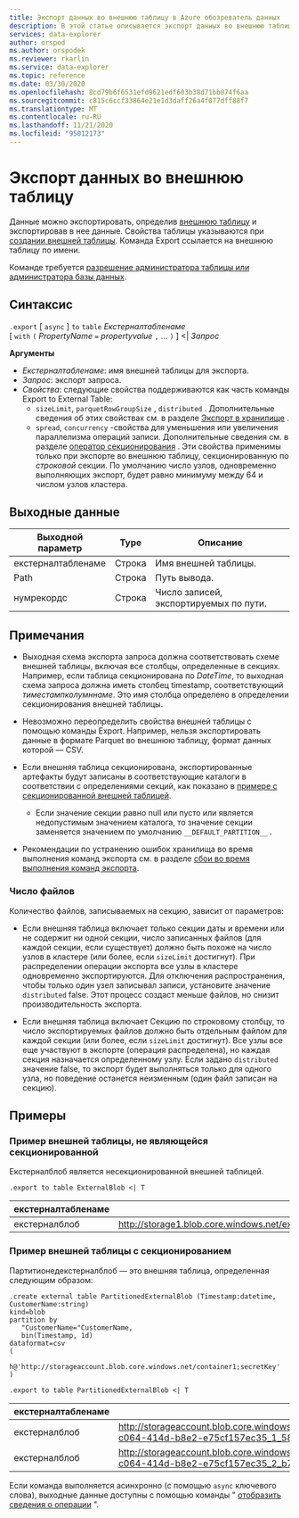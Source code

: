 ```yaml
---
title: Экспорт данных во внешнюю таблицу в Azure обозреватель данных
description: В этой статье описывается экспорт данных во внешнюю таблицу в обозреватель данных Azure.
services: data-explorer
author: orspod
ms.author: orspodek
ms.reviewer: rkarlin
ms.service: data-explorer
ms.topic: reference
ms.date: 03/30/2020
ms.openlocfilehash: 8cd79b6f6531efd9621edf603b38d71bb074f6aa
ms.sourcegitcommit: c815c6ccf33864e21e1d3daff26a4f077dff88f7
ms.translationtype: MT
ms.contentlocale: ru-RU
ms.lasthandoff: 11/21/2020
ms.locfileid: "95012173"
---
```

# <a name="export-data-to-an-external-table"></a>Экспорт данных во внешнюю таблицу

Данные можно экспортировать, определив [внешнюю таблицу](../external-table-commands.md) и экспортировав в нее данные.
Свойства таблицы указываются при [создании внешней таблицы](../external-tables-azurestorage-azuredatalake.md#create-or-alter-external-table).
Команда Export ссылается на внешнюю таблицу по имени.

Команде требуется [разрешение администратора таблицы или администратора базы данных](../access-control/role-based-authorization.md).

## <a name="syntax"></a>Синтаксис

`.export` [ `async` ] `to` `table` *Екстерналтабленаме* <br>
[ `with` `(` *PropertyName* `=` *propertyvalue* `,` ... `)` ] <| *Запрос*

**Аргументы**

* *Екстерналтабленаме*: имя внешней таблицы для экспорта.
* *Запрос*: экспорт запроса.
* *Свойства*: следующие свойства поддерживаются как часть команды Export to External Table: 
    * `sizeLimit`, `parquetRowGroupSize` , `distributed` . Дополнительные сведения об этих свойствах см. в разделе [Экспорт в хранилище](export-data-to-storage.md) .
    * `spread`, `concurrency` -свойства для уменьшения или увеличения параллелизма операций записи. Дополнительные сведения см. в разделе [оператор секционирования](../../query/partitionoperator.md) . Эти свойства применимы только при экспорте во внешнюю таблицу, секционированную по _строковой_ секции. По умолчанию число узлов, одновременно выполняющих экспорт, будет равно минимуму между 64 и числом узлов кластера.


## <a name="output"></a>Выходные данные

|Выходной параметр |Type |Описание
|---|---|---
|екстерналтабленаме  |Строка |Имя внешней таблицы.
|Path|Строка|Путь вывода.
|нумрекордс|Строка| Число записей, экспортируемых по пути.

## <a name="notes"></a>Примечания

* Выходная схема экспорта запроса должна соответствовать схеме внешней таблицы, включая все столбцы, определенные в секциях. Например, если таблица секционирована по *DateTime*, то выходная схема запроса должна иметь столбец timestamp, соответствующий *тиместампколумннаме*. Это имя столбца определено в определении секционирования внешней таблицы.

* Невозможно переопределить свойства внешней таблицы с помощью команды Export.
 Например, нельзя экспортировать данные в формате Parquet во внешнюю таблицу, формат данных которой — CSV.

* Если внешняя таблица секционирована, экспортированные артефакты будут записаны в соответствующие каталоги в соответствии с определениями секций, как показано в [примере с секционированной внешней таблицей](#partitioned-external-table-example).
  * Если значение секции равно null или пусто или является недопустимым значением каталога, то значение секции заменяется значением по умолчанию `__DEFAULT_PARTITION__` .

* Рекомендации по устранению ошибок хранилища во время выполнения команд экспорта см. в разделе [сбои во время выполнения команд экспорта](export-data-to-storage.md#failures-during-export-commands).

### <a name="number-of-files"></a>Число файлов

Количество файлов, записываемых на секцию, зависит от параметров:

 * Если внешняя таблица включает только секции даты и времени или не содержит ни одной секции, число записанных файлов (для каждой секции, если существует) должно быть похоже на число узлов в кластере (или более, если `sizeLimit` достигнут). При распределении операции экспорта все узлы в кластере одновременно экспортируются. Для отключения распространения, чтобы только один узел записывал записи, установите значение `distributed` false. Этот процесс создаст меньше файлов, но снизит производительность экспорта.

* Если внешняя таблица включает Секцию по строковому столбцу, то число экспортируемых файлов должно быть отдельным файлом для каждой секции (или более, если `sizeLimit` достигнут). Все узлы все еще участвуют в экспорте (операция распределена), но каждая секция назначается определенному узлу. Если задано `distributed` значение false, то экспорт будет выполняться только для одного узла, но поведение останется неизменным (один файл записан на секцию).

## <a name="examples"></a>Примеры

### <a name="non-partitioned-external-table-example"></a>Пример внешней таблицы, не являющейся секционированной

Екстерналблоб является несекционированной внешней таблицей. 

```kusto
.export to table ExternalBlob <| T
```

|екстерналтабленаме|Path|нумрекордс|
|---|---|---|
|екстерналблоб|http://storage1.blob.core.windows.net/externaltable1cont1/1_58017c550b384c0db0fea61a8661333e.csv|10|

### <a name="partitioned-external-table-example"></a>Пример внешней таблицы с секционированием

Партитионедекстерналблоб — это внешняя таблица, определенная следующим образом: 

```kusto
.create external table PartitionedExternalBlob (Timestamp:datetime, CustomerName:string) 
kind=blob
partition by 
   "CustomerName="CustomerName,
   bin(Timestamp, 1d)
dataformat=csv
( 
   h@'http://storageaccount.blob.core.windows.net/container1;secretKey'
)
```

```kusto
.export to table PartitionedExternalBlob <| T
```

|екстерналтабленаме|Path|нумрекордс|
|---|---|---|
|екстерналблоб|http://storageaccount.blob.core.windows.net/container1/CustomerName=customer1/2019/01/01/fa36f35c-c064-414d-b8e2-e75cf157ec35_1_58017c550b384c0db0fea61a8661333e.csv|10|
|екстерналблоб|http://storageaccount.blob.core.windows.net/container1/CustomerName=customer2/2019/01/01/fa36f35c-c064-414d-b8e2-e75cf157ec35_2_b785beec2c004d93b7cd531208424dc9.csv|10|

Если команда выполняется асинхронно (с помощью `async` ключевого слова), выходные данные доступны с помощью команды " [отобразить сведения о операции](../operations.md#show-operation-details) ".
